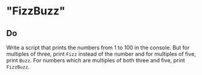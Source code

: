 # "FizzBuzz"

## Do
Write a script that prints the numbers from 1 to 100 in the console. But for multiples of three, print `Fizz` instead of the number and for multiples of five, print `Buzz`. For numbers which are multiples of both three and five, print `FizzBuzz`.
